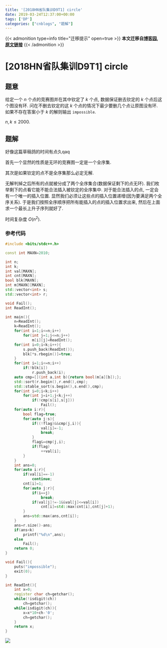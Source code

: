 ```yaml
---
title: '[2018HN省队集训D9T1] circle'
date: 2019-03-24T12:37:00+00:00
tags: ['DP']
categories: ["cnblogs", "题解"]
---
```

{{< admonition type=info title="迁移提示" open=true >}}
**本文迁移自[博客园](https://rvalue.cnblogs.com), [原文链接](http://www.cnblogs.com/rvalue/archive/2019/03/24/10514318.html)**
{{< /admonition >}}

# [2018HN省队集训D9T1] circle

## 题意

给定一个 $n$ 个点的竞赛图并在其中钦定了 $k$ 个点, 数据保证删去钦定的 $k$ 个点后这个图没有环. 问在不删去钦定的这 $k$ 个点的情况下最少要删几个点让原图没有环. 如果不存在答案小于 $k$ 的解则输出 `impossible`.

$n,k\le2000$.

## 题解

<span class="covered">好像这篇草稿鸽的时间有点久qaq</span>

首先一个显然的性质是无环的竞赛图一定是一个全序集.

其次是如果钦定的点不是全序集那么必定无解.

无解判掉之后所有的点就被分成了两个全序集合(数据保证剩下的点无环). 我们枚举剩下的点看它能不能合法插入被钦定的全序集中. 对于能合法插入的点, 一定会有一个唯一的插入位置. 显然我们必须让这些点的插入位置递增(因为要满足两个全序关系). 于是我们按照全序顺序把所有能插入的点的插入位置求出来, 然后在上面求一个最长上升子序列就好了.

时间复杂度 $O(n^2)$.

### 参考代码

```cpp
#include <bits/stdc++.h>

const int MAXN=2010;

int n;
int k;
int val[MAXN];
int cnt[MAXN];
bool blk[MAXN];
int m[MAXN][MAXN];
std::vector<int> s;
std::vector<int> r;

void Fail();
int ReadInt();

int main(){
	n=ReadInt();
	k=ReadInt();
	for(int i=1;i<=n;i++)
		for(int j=1;j<=n;j++)
			m[i][j]=ReadInt();
	for(int i=0;i<k;i++){
		s.push_back(ReadInt());
		blk[*s.rbegin()]=true;
	}
	for(int i=1;i<=n;i++)
		if(!blk[i])
			r.push_back(i);
	auto cmp=[](int a,int b){return bool(m[a][b]);};
	std::sort(r.begin(),r.end(),cmp);
	std::stable_sort(s.begin(),s.end(),cmp);
	for(int i=0;i<k;i++)
		for(int j=i+1;j<k;j++)
			if(!cmp(s[i],s[j]))
				Fail();
	for(auto i:r){
		bool flag=true;
		for(auto j:s){
			if((!flag)&&cmp(j,i)){
				val[i]=-1;
				break;
			}
			flag&=cmp(j,i);
			if(flag)
				++val[i];
		}
	}
	int ans=0;
	for(auto i:r){
		if(val[i]==-1)
			continue;
		cnt[i]=1;
		for(auto j:r){
			if(i==j)
				break;
			if(val[j]!=-1&&val[j]<=val[i])
				cnt[i]=std::max(cnt[i],cnt[j]+1);
		}
		ans=std::max(ans,cnt[i]);
	}
	ans=r.size()-ans;
	if(ans<k)
		printf("%d\n",ans);
	else
		Fail();
	return 0;
}

void Fail(){
	puts("impossible");
	exit(0);
}

int ReadInt(){
	int x=0;
	register char ch=getchar();
	while(!isdigit(ch))
		ch=getchar();
	while(isdigit(ch)){
		x=x*10+ch-'0';
		ch=getchar();
	}
	return x;
}

```

![](https://pic.rvalue.moe/2021/08/02/d71e891b62cc8.jpg)
